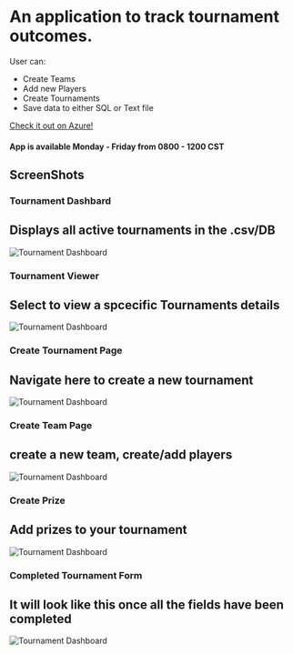 # An application to track tournament outcomes.
User can:
* Create Teams
* Add new Players
* Create Tournaments
* Save data to either SQL or Text file

[Check it out on Azure!](https://tasklistapp.azurewebsites.net) 
<H4> App is available Monday - Friday from 0800 - 1200 CST</H4>


## ScreenShots

### Tournament Dashbard
## Displays all active tournaments in the .csv/DB
![Tournament Dashboard](https://github.com/dabina2018/TournamentTracker/blob/gh-pages/Tournament%20Dashbard.PNG)

### Tournament Viewer
## Select to view a spcecific Tournaments details
![Tournament Dashboard](https://github.com/dabina2018/TournamentTracker/blob/gh-pages/Tournament%20Viewer.PNG)

### Create Tournament Page
## Navigate here to create a new tournament
![Tournament Dashboard](https://github.com/dabina2018/TournamentTracker/blob/gh-pages/Create%20Tournament.PNG)

### Create Team Page
## create a new team, create/add players
![Tournament Dashboard](https://github.com/dabina2018/TournamentTracker/blob/gh-pages/Create%20Team2.PNG)

### Create Prize
## Add prizes to your tournament
![Tournament Dashboard](https://github.com/dabina2018/TournamentTracker/blob/gh-pages/Create%20Prize.PNG)

### Completed Tournament Form
## It will look like this once all the fields have been completed
![Tournament Dashboard](https://github.com/dabina2018/TournamentTracker/blob/gh-pages/complted%20Tournament.PNG)


